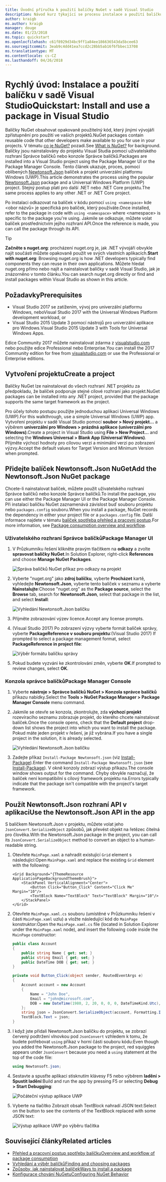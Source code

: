 ```yaml
---
title: Úvodní příručka k použití balíčky NuGet v sadě Visual Studio
description: Návod kurz týkající se procesu instalace a použití balíčku NuGet v sadě Visual Studio projektu.
author: kraigb
ms.author: kraigb
manager: douge
ms.date: 01/23/2018
ms.topic: quickstart
ms.openlocfilehash: c61f8929d34bc9ff1a84ee186636543da5bcee63
ms.sourcegitcommit: 3eab9c4dd41ea7ccd2c28bb5ab16f6fbbec13708
ms.translationtype: MT
ms.contentlocale: cs-CZ
ms.lasthandoff: 04/26/2018
---
```

# <a name="quickstart-install-and-use-a-package-in-visual-studio"></a><span data-ttu-id="a3c2a-103">Rychlý úvod: Instalace a použití balíčku v sadě Visual Studio</span><span class="sxs-lookup"><span data-stu-id="a3c2a-103">Quickstart: Install and use a package in Visual Studio</span></span>

<span data-ttu-id="a3c2a-104">Balíčky NuGet obsahovat opakovaně použitelný kód, který jinými vývojáři zpřístupnění pro použití ve vašich projektů.</span><span class="sxs-lookup"><span data-stu-id="a3c2a-104">NuGet packages contain reusable code that other developers make available to you for use in your projects.</span></span> <span data-ttu-id="a3c2a-105">V tématu [co je NuGet?](../What-is-NuGet.md) pozadí.</span><span class="sxs-lookup"><span data-stu-id="a3c2a-105">See [What is NuGet?](../What-is-NuGet.md) for background.</span></span> <span data-ttu-id="a3c2a-106">Balíčky jsou nainstalovány do projektu Visual Studia pomocí uživatelského rozhraní Správce balíčků nebo konzole Správce balíčků.</span><span class="sxs-lookup"><span data-stu-id="a3c2a-106">Packages are installed into a Visual Studio project using the Package Manager UI or the Package Manager Console.</span></span> <span data-ttu-id="a3c2a-107">Tento článek ukazuje, proces, pomocí oblíbených [Newtonsoft.Json](https://www.nuget.org/packages/Newtonsoft.Json/) balíček a projekt univerzální platformu Windows (UWP).</span><span class="sxs-lookup"><span data-stu-id="a3c2a-107">This article demonstrates the process using the popular [Newtonsoft.Json](https://www.nuget.org/packages/Newtonsoft.Json/) package and a Universal Windows Platform (UWP) project.</span></span> <span data-ttu-id="a3c2a-108">Stejný postup platí pro další .NET nebo .NET Core projektu.</span><span class="sxs-lookup"><span data-stu-id="a3c2a-108">The same process applies to any other .NET or .NET Core project.</span></span>

<span data-ttu-id="a3c2a-109">Po instalaci odkazovat na balíček v kódu pomocí `using <namespace>` kde \<obor názvů\> je specifická pro balíček, který používáte.</span><span class="sxs-lookup"><span data-stu-id="a3c2a-109">Once installed, refer to the package in code with `using <namespace>` where \<namespace\> is specific to the package you're using.</span></span> <span data-ttu-id="a3c2a-110">Jakmile se odkazuje, můžete volat balíček prostřednictvím jejího rozhraní API.</span><span class="sxs-lookup"><span data-stu-id="a3c2a-110">Once the reference is made, you can call the package through its API.</span></span>

> [!Tip]
> <span data-ttu-id="a3c2a-111">**Začněte s nuget.org**: procházení nuget.org je, jak .NET vývojáři obvykle najít součásti můžete opakovaně použít ve svých vlastních aplikacích.</span><span class="sxs-lookup"><span data-stu-id="a3c2a-111">**Start with nuget.org**: Browsing nuget.org is how .NET developers typically find components they can reuse in their own applications.</span></span> <span data-ttu-id="a3c2a-112">Můžete hledat nuget.org přímo nebo najít a nainstalovat balíčky v sadě Visual Studio, jak je znázorněno v tomto článku.</span><span class="sxs-lookup"><span data-stu-id="a3c2a-112">You can search nuget.org directly or find and install packages within Visual Studio as shown in this article.</span></span>

## <a name="prerequisites"></a><span data-ttu-id="a3c2a-113">Požadavky</span><span class="sxs-lookup"><span data-stu-id="a3c2a-113">Prerequisites</span></span>

- <span data-ttu-id="a3c2a-114">Visual Studio 2017 se zatížením, vývoj pro univerzální platformu Windows, nebo</span><span class="sxs-lookup"><span data-stu-id="a3c2a-114">Visual Studio 2017 with the Universal Windows Platform development workload, or</span></span>
- <span data-ttu-id="a3c2a-115">Visual Studio 2015 Update 3 pomocí nástrojů pro univerzální aplikace pro Windows.</span><span class="sxs-lookup"><span data-stu-id="a3c2a-115">Visual Studio 2015 Update 3 with Tools for Universal Windows Apps.</span></span>

<span data-ttu-id="a3c2a-116">Edice Community 2017 můžete nainstalovat zdarma z [visualstudio.com](https://www.visualstudio.com/) nebo použijte edice Professional nebo Enterprise.</span><span class="sxs-lookup"><span data-stu-id="a3c2a-116">You can install the 2017 Community edition for free from [visualstudio.com](https://www.visualstudio.com/) or use the Professional or Enterprise editions.</span></span>

## <a name="create-a-project"></a><span data-ttu-id="a3c2a-117">Vytvoření projektu</span><span class="sxs-lookup"><span data-stu-id="a3c2a-117">Create a project</span></span>

<span data-ttu-id="a3c2a-118">Balíčky NuGet lze nainstalovat do všech rozhraní .NET projektu za předpokladu, že balíček podporuje stejné cílové rozhraní jako projekt.</span><span class="sxs-lookup"><span data-stu-id="a3c2a-118">NuGet packages can be installed into any .NET project, provided that the package supports the same target framework as the project.</span></span>

<span data-ttu-id="a3c2a-119">Pro účely tohoto postupu použijte jednoduchou aplikaci Universal Windows (UWP).</span><span class="sxs-lookup"><span data-stu-id="a3c2a-119">For this walkthrough, use a simple Universal Windows (UWP) app.</span></span> <span data-ttu-id="a3c2a-120">Vytvoření projektu v sadě Visual Studio pomocí **soubor > Nový projekt...**  a výběrem **univerzální pro Windows > prázdná aplikace (univerzální pro Windows)**.</span><span class="sxs-lookup"><span data-stu-id="a3c2a-120">Create a project in Visual Studio using **File > New Project...** and selecting the **Windows Universal > Blank App (Universal Windows)**.</span></span> <span data-ttu-id="a3c2a-121">Přijměte výchozí hodnoty pro cílovou verzi a minimální verzi po zobrazení výzvy.</span><span class="sxs-lookup"><span data-stu-id="a3c2a-121">Accept the default values for Target Version and Minimum Version when prompted.</span></span>

## <a name="add-the-newtonsoftjson-nuget-package"></a><span data-ttu-id="a3c2a-122">Přidejte balíček Newtonsoft.Json NuGet</span><span class="sxs-lookup"><span data-stu-id="a3c2a-122">Add the Newtonsoft.Json NuGet package</span></span>

<span data-ttu-id="a3c2a-123">Chcete-li nainstalovat balíček, můžete použít uživatelského rozhraní Správce balíčků nebo konzole Správce balíčků.</span><span class="sxs-lookup"><span data-stu-id="a3c2a-123">To install the package, you can use either the Package Manager UI or the Package Manager Console.</span></span> <span data-ttu-id="a3c2a-124">Při instalaci balíčku NuGet zaznamenává závislost buď souboru projektu nebo `packages.config` souboru.</span><span class="sxs-lookup"><span data-stu-id="a3c2a-124">When you install a package, NuGet records the dependency in either your project file or a `packages.config` file.</span></span> <span data-ttu-id="a3c2a-125">Další informace najdete v tématu [balíček spotřeba přehled a pracovní postup](../consume-packages/Overview-and-Workflow.md).</span><span class="sxs-lookup"><span data-stu-id="a3c2a-125">For more information, see [Package consumption overview and workflow](../consume-packages/Overview-and-Workflow.md).</span></span>

### <a name="package-manager-ui"></a><span data-ttu-id="a3c2a-126">Uživatelského rozhraní Správce balíčků</span><span class="sxs-lookup"><span data-stu-id="a3c2a-126">Package Manager UI</span></span>

1. <span data-ttu-id="a3c2a-127">V Průzkumníku řešení klikněte pravým tlačítkem na **odkazy** a zvolte **spravovat balíčky NuGet**.</span><span class="sxs-lookup"><span data-stu-id="a3c2a-127">In Solution Explorer, right-click **References** and choose **Manage NuGet Packages**.</span></span>

    ![Správa balíčků NuGet příkaz pro odkazy na projekt](media/QS_Use-02-ManageNuGetPackages.png)

1. <span data-ttu-id="a3c2a-129">Vyberte "nuget.org" jako **zdroj balíčku**, vyberte **Procházet** kartě, vyhledejte **Newtonsoft.Json**, vyberte tento balíček v seznamu a vyberte  **Nainstalujte**:</span><span class="sxs-lookup"><span data-stu-id="a3c2a-129">Choose "nuget.org" as the **Package source**, select the **Browse** tab, search for **Newtonsoft.Json**, select that package in the list, and select **Install**:</span></span>

    ![Vyhledání Newtonsoft.Json balíčku](media/QS_Use-03-NewtonsoftJson.png)

1. <span data-ttu-id="a3c2a-131">Přijměte zobrazování výzev licence.</span><span class="sxs-lookup"><span data-stu-id="a3c2a-131">Accept any license prompts.</span></span>

1. <span data-ttu-id="a3c2a-132">(Visual Studio 2017) Po zobrazení výzvy vyberte formát balíček správy, vyberte **PackageReference v souboru projektu**:</span><span class="sxs-lookup"><span data-stu-id="a3c2a-132">(Visual Studio 2017) If prompted to select a package management format, select **PackageReference in project file**:</span></span>

    ![Výběr formátu balíčku správy](media/QS_Use-03b-SelectFormat.png)

1. <span data-ttu-id="a3c2a-134">Pokud budete vyzváni ke zkontrolování změn, vyberte **OK**.</span><span class="sxs-lookup"><span data-stu-id="a3c2a-134">If prompted to review changes, select **OK**.</span></span>

### <a name="package-manager-console"></a><span data-ttu-id="a3c2a-135">Konzola správce balíčků</span><span class="sxs-lookup"><span data-stu-id="a3c2a-135">Package Manager Console</span></span>

1. <span data-ttu-id="a3c2a-136">Vyberte **nástroje > Správce balíčků NuGet > Konzola správce balíčků** příkazu nabídky.</span><span class="sxs-lookup"><span data-stu-id="a3c2a-136">Select the **Tools > NuGet Package Manager > Package Manager Console** menu command.</span></span>

1. <span data-ttu-id="a3c2a-137">Jakmile se otevře se konzola, zkontrolujte, zda **výchozí projekt** rozevíracího seznamu zobrazuje projekt, do kterého chcete nainstalovat balíček.</span><span class="sxs-lookup"><span data-stu-id="a3c2a-137">Once the console opens, check that the **Default project** drop-down list shows the project into which you want to install the package.</span></span> <span data-ttu-id="a3c2a-138">Pokud máte jeden projekt v řešení, je již vybrána.</span><span class="sxs-lookup"><span data-stu-id="a3c2a-138">If you have a single project in the solution, it is already selected.</span></span>

    ![Vyhledání Newtonsoft.Json balíčku](media/QS_Use-08-Console1.png)

1. <span data-ttu-id="a3c2a-140">Zadejte příkaz `Install-Package Newtonsoft.json` (viz [Install-Package](../tools/ps-ref-install-package.md)).</span><span class="sxs-lookup"><span data-stu-id="a3c2a-140">Enter the command `Install-Package Newtonsoft.json` (see [Install-Package](../tools/ps-ref-install-package.md)).</span></span> <span data-ttu-id="a3c2a-141">V okně konzoly zobrazí výstup příkazu.</span><span class="sxs-lookup"><span data-stu-id="a3c2a-141">The console window shows output for the command.</span></span> <span data-ttu-id="a3c2a-142">Chyby obvykle naznačují, že balíček není kompatibilní s cílový framework projektu na.</span><span class="sxs-lookup"><span data-stu-id="a3c2a-142">Errors typically indicate that the package isn't compatible with the project's target framework.</span></span>

## <a name="use-the-newtonsoftjson-api-in-the-app"></a><span data-ttu-id="a3c2a-143">Použít Newtonsoft.Json rozhraní API v aplikaci</span><span class="sxs-lookup"><span data-stu-id="a3c2a-143">Use the Newtonsoft.Json API in the app</span></span>

<span data-ttu-id="a3c2a-144">S balíčkem Newtonsoft.Json v projektu, můžete volat jeho `JsonConvert.SerializeObject` způsobů, jak převést objekt na řetězec čitelná pro člověka.</span><span class="sxs-lookup"><span data-stu-id="a3c2a-144">With the Newtonsoft.Json package in the project, you can call its `JsonConvert.SerializeObject` method to convert an object to a human-readable string.</span></span>

1. <span data-ttu-id="a3c2a-145">Otevřete `MainPage.xaml` a nahradit existující `Grid` element s následující:</span><span class="sxs-lookup"><span data-stu-id="a3c2a-145">Open `MainPage.xaml` and replace the existing `Grid` element with the following:</span></span>

    ```xaml
    <Grid Background="{ThemeResource ApplicationPageBackgroundThemeBrush}">
        <StackPanel VerticalAlignment="Center">
            <Button Click="Button_Click" Content="Click Me" Margin="10"/>
            <TextBlock Name="TextBlock" Text="TextBlock" Margin="10"/>
        </StackPanel>
    </Grid>
    ```

1. <span data-ttu-id="a3c2a-146">Otevřete `MainPage.xaml.cs` souboru (umístěné v Průzkumníku řešení v části `MainPage.xaml` uzlu) a vložte následující kód do `MainPage` konstruktor:</span><span class="sxs-lookup"><span data-stu-id="a3c2a-146">Open the `MainPage.xaml.cs` file (located in Solution Explorer under the `MainPage.xaml` node), and insert the following code inside the `MainPage` constructor:</span></span>

    ```cs
    public class Account
    {
        public string Name { get; set; }
        public string Email { get; set; }
        public DateTime DOB { get; set; }
    }

    private void Button_Click(object sender, RoutedEventArgs e)
    {
        Account account = new Account
        {
            Name = "John Doe",
            Email = "john@microsoft.com",
            DOB = new DateTime(1980, 2, 20, 0, 0, 0, DateTimeKind.Utc),
        };
        string json = JsonConvert.SerializeObject(account, Formatting.Indented);
        TextBlock.Text = json;
    }
    ```

1. <span data-ttu-id="a3c2a-147">I když jste přidali Newtonsoft.Json balíčku do projektu, se zobrazí červený podtržení vlnovkou pod `JsonConvert` vzhledem k tomu, že budete potřebovat `using` příkaz v horní části souboru kódu:</span><span class="sxs-lookup"><span data-stu-id="a3c2a-147">Even though you added the Newtonsoft.Json package to the project, red squiggles appears under `JsonConvert` because you need a `using` statement at the top of the code file:</span></span>

    ```cs
    using Newtonsoft.json;
    ```

1. <span data-ttu-id="a3c2a-148">Sestavte a spusťte aplikaci stisknutím klávesy F5 nebo výběrem **ladění > Spustit ladění**:</span><span class="sxs-lookup"><span data-stu-id="a3c2a-148">Build and run the app by pressing F5 or selecting **Debug > Start Debugging**:</span></span>

    ![Počáteční výstup aplikace UWP](media/QS_Use-06-AppStart.png)

1. <span data-ttu-id="a3c2a-150">Vyberte na tlačítko Zobrazit obsah TextBlock nahradí JSON text:</span><span class="sxs-lookup"><span data-stu-id="a3c2a-150">Select on the button to see the contents of the TextBlock replaced with some JSON text:</span></span>

    ![Výstup aplikace UWP po výběru tlačítka](media/QS_Use-07-AppEnd.png)

## <a name="related-articles"></a><span data-ttu-id="a3c2a-152">Související články</span><span class="sxs-lookup"><span data-stu-id="a3c2a-152">Related articles</span></span>

- [<span data-ttu-id="a3c2a-153">Přehled a pracovní postup spotřeby balíčku</span><span class="sxs-lookup"><span data-stu-id="a3c2a-153">Overview and workflow of package consumption</span></span>](../consume-packages/overview-and-workflow.md)
- [<span data-ttu-id="a3c2a-154">Vyhledání a výběr balíčků</span><span class="sxs-lookup"><span data-stu-id="a3c2a-154">Finding and choosing packages</span></span>](../consume-packages/finding-and-choosing-packages.md)
- [<span data-ttu-id="a3c2a-155">Způsoby, jak nainstalovat balíček</span><span class="sxs-lookup"><span data-stu-id="a3c2a-155">Ways to install a package</span></span>](../consume-packages/ways-to-install-a-package.md)
- [<span data-ttu-id="a3c2a-156">Konfigurace chování NuGetu</span><span class="sxs-lookup"><span data-stu-id="a3c2a-156">Configuring NuGet Behavior</span></span>](../consume-packages/configuring-nuget-behavior.md)
